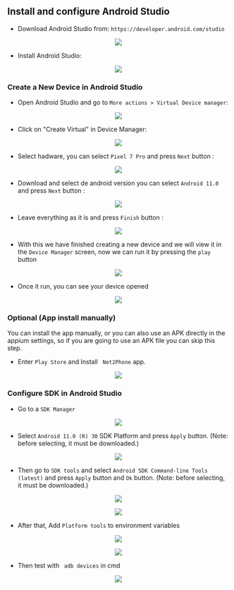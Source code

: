## Install and configure Android Studio

* Download Android Studio from: ```https://developer.android.com/studio```
<p align="center">
  <img src="./../../../mobile/mobile001/readme-files/001-android-studio-download.jpg">
</p>

* Install Android Studio:
<p align="center">
  <img src="./../../../mobile/mobile001/readme-files/002-android-studio-install.JPG">
</p>

### Create a New Device in Android Studio

* Open Android Studio and go to ```More actions > Virtual Device manager```:
<p align="center">
  <img src="./../../../mobile/mobile001/readme-files/003-android-studio-more-actions.JPG">
</p>

* Click on "Create Virtual" in Device Manager:
<p align="center">
  <img src="./../../../mobile/mobile001/readme-files/004-android-studio-device-manager.JPG">
</p>

* Select hadware, you can select ```Pixel 7 Pro``` and press ```Next``` button :
<p align="center">
  <img src="./../../../mobile/mobile001/readme-files/005-android-studio-select-hadware.JPG">
</p>

* Download and select de android version you can select ```Android 11.0``` and press ```Next``` button : 
<p align="center">
  <img src="./../../../mobile/mobile001/readme-files/006-android-studio-select-android-version.JPG">
</p>

* Leave everything as it is and press ```Finish``` button : 
<p align="center">
  <img src="./../../../mobile/mobile001/readme-files/007-android-studio-finish-device-mananger.JPG">
</p>

* With this we have finished creating a new device and we will view it in the ```Device Manager``` screen, now we can run it by pressing the ```play``` button
<p align="center">
  <img src="./../../../mobile/mobile001/readme-files/008-android-studio-run-device.JPG">
</p>

* Once it run, you can see your device opened
<p align="center">
  <img src="./../../../mobile/mobile001/readme-files/009-android-studio-run-device-finish.JPG">
</p>

### Optional (App install manually)

You can install the app manually, or you can also use an APK directly in the appium settings, so if you are going to use an APK file you can skip this step.

* Enter ```Play Store``` and Install ``` Net2Phone``` app.
<p align="center">
  <img src="./readme-files-01/003-install-net-2-phone.JPG">
</p>


### Configure SDK in Android Studio

* Go to a ```SDK Manager```
<p align="center">
  <img src="./../../../mobile/mobile001/readme-files/010-android-studio-go-sdk-manager.JPG">
</p>

* Select ```Android 11.0 (R) 30``` SDK Platform and press ```Apply``` button. (Note: before selecting, it must be downloaded.)
<p align="center">
  <img src="./../../../mobile/mobile001/readme-files/011-android-studio-select-SDK-platform.JPG">
</p>

* Then go to ```SDK tools``` and select ```Android SDK Command-line Tools (latest)``` and press ```Apply``` button and ```Ok``` button. (Note: before selecting, it must be downloaded.)
<p align="center">
  <img src="./../../../mobile/mobile001/readme-files/012-android-studio-select-SDK-tool.JPG">
</p>

<p align="center">
  <img src="./../../../mobile/mobile001/readme-files/012-android-studio-SDK-download.JPG">
</p>

* After that, Add ```Platform tools``` to environment variables
<p align="center">
  <img src="./../../../mobile/mobile001/readme-files/013-android-studio-environment-variables1.JPG">
</p>
<p align="center">
  <img src="./../../../mobile/mobile001/readme-files/013-android-studio-environment-variables2.JPG">
</p>

* Then test with ``` adb devices``` in cmd
<p align="center">
  <img src="./../../../mobile/mobile001/readme-files/014-android-studio-test-adb-devices.JPG">
</p>
